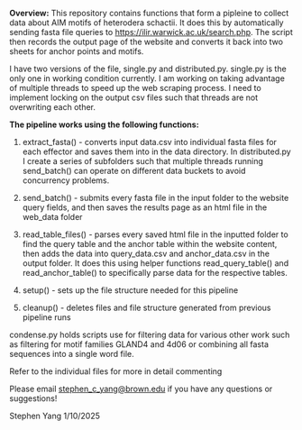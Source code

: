 **Overview:**
This repository contains functions that form a pipleine to collect data about AIM motifs of heterodera schactii. 
It does this by automatically sending fasta file queries to https://ilir.warwick.ac.uk/search.php. The script then records the output page of the website and converts it back into two sheets for anchor points and motifs.

I have two versions of the file, single.py and distributed.py. 
single.py is the only one in working condition currently. 
I am working on taking advantage of multiple threads to speed up the web scraping process. 
I need to implement locking on the output csv files such that threads are not 
overwriting each other.

**The pipeline works using the following functions:**

1. extract_fasta() - converts input data.csv into individual fasta files for each effector and saves them into in the data directory.
In distributed.py I create a series of subfolders such that multiple threads running send_batch() can operate on different data buckets to avoid concurrency problems. 

2. send_batch() - submits every fasta file in the input folder to the website query fields,
and then saves the results page as an html file in the web_data folder

3. read_table_files() - parses every saved html file in the inputted folder to find the query table and the anchor table within the website content, then adds the data into query_data.csv and anchor_data.csv in the output folder. It does this using helper functions
read_query_table() and read_anchor_table() to specifically parse data for the respective tables.

4. setup() - sets up the file structure needed for this pipeline

5. cleanup() - deletes files and file structure generated from previous pipeline runs

condense.py holds scripts use for filtering data for various other work
such as filtering for motif families GLAND4 and 4d06 or combining all 
fasta sequences into a single word file.

Refer to the individual files for more in detail commenting

Please email stephen_c_yang@brown.edu if you have any questions or suggestions!

Stephen Yang
1/10/2025